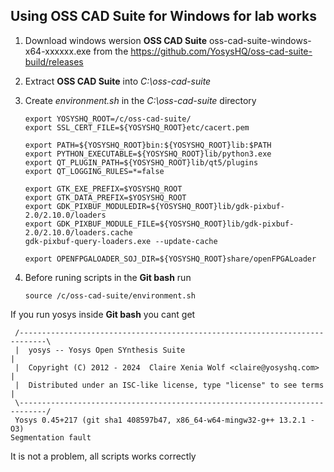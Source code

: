 ## Using  OSS CAD Suite for Windows for lab works 

1. Download windows wersion **OSS CAD Suite** oss-cad-suite-windows-x64-xxxxxx.exe
 from the https://github.com/YosysHQ/oss-cad-suite-build/releases
2. Extract **OSS CAD Suite** into *C:\oss-cad-suite*
3. Create *environment.sh* in the *C:\oss-cad-suite* directory 

   ```
   export YOSYSHQ_ROOT=/c/oss-cad-suite/
   export SSL_CERT_FILE=${YOSYSHQ_ROOT}etc/cacert.pem

   export PATH=${YOSYSHQ_ROOT}bin:${YOSYSHQ_ROOT}lib:$PATH
   export PYTHON_EXECUTABLE=${YOSYSHQ_ROOT}lib/python3.exe
   export QT_PLUGIN_PATH=${YOSYSHQ_ROOT}lib/qt5/plugins
   export QT_LOGGING_RULES=*=false

   export GTK_EXE_PREFIX=$YOSYSHQ_ROOT
   export GTK_DATA_PREFIX=$YOSYSHQ_ROOT
   export GDK_PIXBUF_MODULEDIR=${YOSYSHQ_ROOT}lib/gdk-pixbuf-2.0/2.10.0/loaders
   export GDK_PIXBUF_MODULE_FILE=${YOSYSHQ_ROOT}lib/gdk-pixbuf-2.0/2.10.0/loaders.cache
   gdk-pixbuf-query-loaders.exe --update-cache

   export OPENFPGALOADER_SOJ_DIR=${YOSYSHQ_ROOT}share/openFPGALoader
   ```
4. Before runing scripts in the **Git bash** run
   ```
   source /c/oss-cad-suite/environment.sh
   ```
If you run yosys inside **Git bash** you cant get 
   ```
    /----------------------------------------------------------------------------\
    |  yosys -- Yosys Open SYnthesis Suite                                       |
    |  Copyright (C) 2012 - 2024  Claire Xenia Wolf <claire@yosyshq.com>         |
    |  Distributed under an ISC-like license, type "license" to see terms        |
    \----------------------------------------------------------------------------/
    Yosys 0.45+217 (git sha1 408597b47, x86_64-w64-mingw32-g++ 13.2.1 -O3)
   Segmentation fault
   ```
It is not a problem, all scripts works correctly
